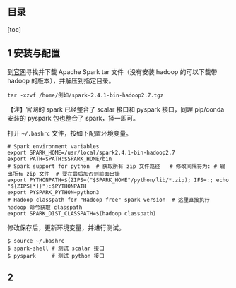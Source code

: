## 目录

[toc]

## 1 安装与配置

到[官网](https://www.apache.org/)寻找并下载 Apache Spark tar 文件（没有安装 hadoop 的可以下载带 hadoop 的版本），并解压到指定目录。

```shell
tar -xzvf /home/例如/spark-2.4.1-bin-hadoop2.7.tgz
```

【注】官网的 spark 已经整合了 scalar 接口和 pyspark 接口，同理 pip/conda 安装的 pyspark 包也整合了 spark，择一即可。

打开 `~/.bashrc` 文件，按如下配置环境变量。

```shell
# Spark environment variables
export SPARK_HOME=/usr/local/spark2.4.1-bin-hadoop2.7
export PATH=$PATH:$SPARK_HOME/bin
# Spark support for python  # 获取所有 zip 文件路径   # 修改间隔符为: # 输出所有 zip 文件  # 要在最后加否则前面出错
export PYTHONPATH=$(ZIPS=("$SPARK_HOME"/python/lib/*.zip); IFS=:; echo "${ZIPS[*]}"):$PYTHONPATH
export PYSPARK_PYTHON=python3
# Hadoop classpath for "Hadoop free" spark version  # 这里直接执行 hadoop 命令获取 classpath
export SPARK_DIST_CLASSPATH=$(hadoop classpath)
```

修改保存后，更新环境变量，并进行测试。

```shell
$ source ~/.bashrc
$ spark-shell # 测试 scalar 接口
$ pyspark     # 测试 python 接口
```

## 2
